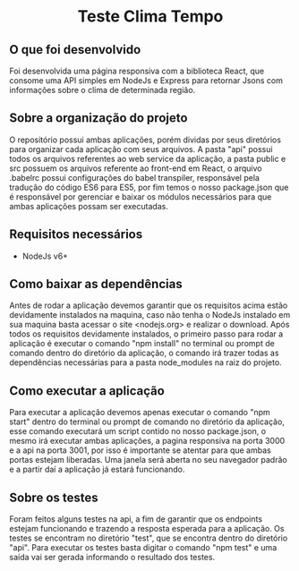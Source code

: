 <h1 align="center">Teste Clima Tempo</h1>

## O que foi desenvolvido

Foi desenvolvida uma página responsiva com a biblioteca React, 
que consome uma API simples em NodeJs e Express para retornar 
Jsons com informações sobre o clima de determinada região.

## Sobre a organização do projeto

O repositório possui ambas aplicações, porém dividas por seus 
diretórios para organizar cada aplicação com seus arquivos.
A pasta "api" possui todos os arquivos referentes ao web service
da aplicação, a pasta public e src possuem os arquivos referente
ao front-end em React, o arquivo .babelrc possui configurações do 
babel transpiler, responsável pela tradução do código ES6 para ES5,
por fim temos o nosso package.json que é responsável por gerenciar
e baixar os módulos necessários para que ambas aplicações possam 
ser executadas.

## Requisitos necessários

- NodeJs v6+

## Como baixar as dependências

Antes de rodar a aplicação devemos garantir que os requisitos acima
estão devidamente instalados na maquina, caso não tenha o NodeJs
instalado em sua maquina basta acessar o site <nodejs.org> e realizar
o download. Após todos os requisitos devidamente instalados, o primeiro 
passo para rodar a aplicação é executar o comando "npm install" no 
terminal ou prompt de comando dentro do diretório da aplicação, o comando
irá trazer todas as dependências necessárias para a pasta node_modules
na raiz do projeto.

## Como executar a aplicação

Para executar a aplicação devemos apenas executar o comando "npm start"
dentro do terminal ou prompt de comando no diretório da aplicação,
esse comando executará um script contido no nosso package.json, o mesmo
irá executar ambas aplicações, a pagina responsiva na porta 3000 e a api
na porta 3001, por isso é importante se atentar para que ambas portas 
estejam liberadas. Uma janela será aberta no seu navegador padrão e a 
partir daí a aplicação já estará funcionando.

## Sobre os testes

Foram feitos alguns testes na api, a fim de garantir que os endpoints
estejam funcionando e trazendo a resposta esperada para a aplicação.
Os testes se encontram no diretório "test", que se encontra dentro do
diretório "api".
Para executar os testes basta digitar o comando "npm test" e uma saída
vai ser gerada informando o resultado dos testes.




